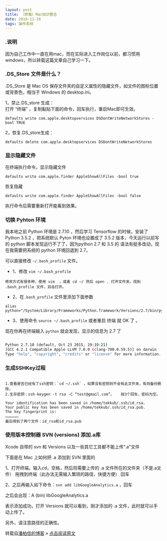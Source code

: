 ```yaml
---
layout: post
title: （转载）Mac知识整合
date: 2018-11-16 
tags: 操作系统   
---
```

### .说明
因为自己工作中一直在用mac，而在实际进入工作岗位以前，都习惯用windows，所以转载这篇文章自己学习一下。

### .DS_Store 文件是什么？

.DS_Store 是 Mac OS 保存文件夹的自定义属性的隐藏文件，如文件的图标位置或背景色，相当于 Windows 的 desktop.ini。

1，禁止.DS_store 生成：             
打开 “终端” ，复制黏贴下面的命令，回车执行，重启Mac即可生效。

```
defaults write com.apple.desktopservices DSDontWriteNetworkStores -bool TRUE
```

2，恢复.DS_store生成：

```
defaults delete com.apple.desktopservices DSDontWriteNetworkStores
```

### 显示隐藏文件

在终端执行命令，显示隐藏文件

```
defaults write com.apple.finder AppleShowAllFiles -bool true
```

恢复隐藏

```
defaults write com.apple.finder AppleShowAllFiles -bool false
```

执行命令后需要重新打开能看到效果。


### 切换 Pyhton 环境

我本地之前 Python 环境是 2.7.10 ，然后学习 Tensorflow 的时候，安装了 Python 3.5.2 ，把系统默认 Pyton 环境也设置成了 3.5.2 版本，今天运行以前写的 python 脚本发现运行不了了，因为python 2.7 和 3.5 的 语法有挺多改动，现在我需要把系统的 python 环境回退到 2.7。


可以直接修改 `~/.bash_profile` 文件。

* 1、修改 `vim ~/.bash_profile`

```
修改方式有很多种，使用 vim  ，或者 cd ~/ 然后 open . 打开文件夹，找到 .bash_profile 文件，双击打开。
```

* 2、在`.bash_profile` 文件里添加下面参数 

```
alias python="/System/Library/Frameworks/Python.framework/Versions/2.7/bin/python2.7"
```

* 3、使用命令 `source ~/.bash_profile` 或者重启 终端 就 OK 了 。


现在你再在终端输入 `python` 就会发现，显示的信息为 2.7 了

```bash

Python 2.7.10 (default, Oct 23 2015, 19:19:21) 
[GCC 4.2.1 Compatible Apple LLVM 7.0.0 (clang-700.0.59.5)] on darwin
Type "help", "copyright", "credits" or "license" for more information.

```


### 生成SSHKey过程

```

1.查看是否已经有了ssh密钥：`cd ~/.ssh` ，如果没有密钥则不会有此文件夹，有则备份删除。    
2.生存密钥：ssh-keygen -t rsa -C “test@gmail.com”。   按3个回车，密码为空。       

Your identification has been saved in /home/tekkub/.ssh/id_rsa.
Your public key has been saved in /home/tekkub/.ssh/id_rsa.pub.
The key fingerprint is:
………………    
最后得到了两个文件：id_rsa和id_rsa.pub  

```

### 使用版本控制器 SVN (versions) 添加.a库 

Xcode 自带的 svn 和 Versions 以及一些其它工具都不能上传".a"文件

下面是在 Mac 上如何把 .a 添加到 SVN 里面的

1、打开终端，输入cd，空格，然后将需要上传的 .a 文件所在的文件夹（不是.a文件） 拖拽到终端（此办法无需输入繁琐的路径，快捷方便） 回车

2、之后再输入如下命令：`svn add libGoogleAnalytics.a` ，回车

之后会出现：A (bin) libGoogleAnalytics.a

表示添加成功，打开 Versions 就可以看到，刚才添加的 .a 文件，此时就可以手动上传了。 

另外，请注意路径的正确性。



转载自[潘柏信的博客](http://baixin) » [点击阅读原文](http://baixin.io/2016/11/macTips/)     









